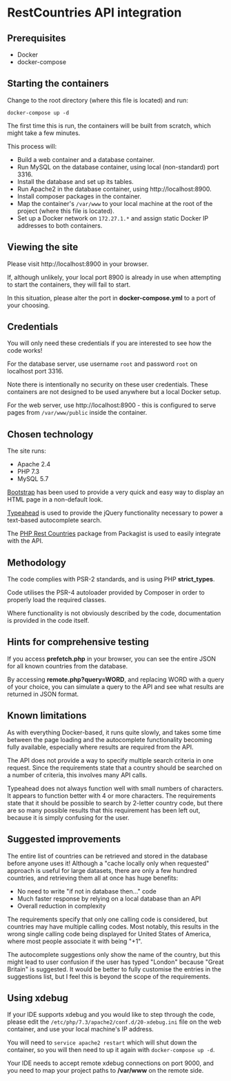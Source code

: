 # RestCountries API integration

## Prerequisites

* Docker
* docker-compose

## Starting the containers

Change to the root directory (where this file is located) and run:

```
docker-compose up -d
```

The first time this is run, the containers will be built from scratch, which might take a few minutes.

This process will:

* Build a web container and a database container.
* Run MySQL on the database container, using local (non-standard) port 3316.
* Install the database and set up its tables.
* Run Apache2 in the database container, using http://localhost:8900.
* Install composer packages in the container.
* Map the container's ```/var/www``` to your local machine at the root of the project (where this file is located).
* Set up a Docker network on ```172.27.1.*``` and assign static Docker IP addresses to both containers.

## Viewing the site

Please visit http://localhost:8900 in your browser.

If, although unlikely, your local port 8900 is already in use when attempting to start the containers, they will fail to
start.

In this situation, please alter the port in **docker-compose.yml** to a port of your choosing.

## Credentials

You will only need these credentials if you are interested to see how the code works!

For the database server, use username ```root``` and password ```root``` on localhost port 3316.

Note there is intentionally no security on these user credentials. These containers are not designed to be used anywhere
but a local Docker setup.

For the web server, use http://localhost:8900 - this is configured to serve pages from ```/var/www/public``` inside the
container.

## Chosen technology

The site runs:

* Apache 2.4
* PHP 7.3
* MySQL 5.7

[Bootstrap](https://getbootstrap.com/) has been used to provide a very quick and easy way to display an HTML page in a
non-default look.

[Typeahead](https://twitter.github.io/typeahead.js/) is used to provide the jQuery functionality necessary to power a
text-based autocomplete search.

The [PHP Rest Countries](https://packagist.org/packages/namnv609/php-rest-countries) package from Packagist is used to
easily integrate with the API.

## Methodology

The code complies with PSR-2 standards, and is using PHP **strict_types**.

Code utilises the PSR-4 autoloader provided by Composer in order to properly load the required classes.

Where functionality is not obviously described by the code, documentation is provided in the code itself.

## Hints for comprehensive testing

If you access **prefetch.php** in your browser, you can see the entire JSON for all known countries from the database.

By accessing **remote.php?query=WORD**, and replacing WORD with a query of your choice, you can simulate a query to the
API and see what results are returned in JSON format.

## Known limitations

As with everything Docker-based, it runs quite slowly, and takes some time between the page loading and the autocomplete
functionality becoming fully available, especially where results are required from the API.

The API does not provide a way to specify multiple search criteria in one request. Since the requirements state that a
country should be searched on a number of criteria, this involves many API calls.

Typeahead does not always function well with small numbers of characters. It appears to function better with 4 or more
characters. The requirements state that it should be possible to search by 2-letter country code, but there are so many
possible results that this requirement has been left out, because it is simply confusing for the user.

## Suggested improvements

The entire list of countries can be retrieved and stored in the database before anyone uses it! Although a "cache
locally only when requested" approach is useful for large datasets, there are only a few hundred countries, and
retrieving them all at once has huge benefits:

* No need to write "if not in database then..." code
* Much faster response by relying on a local database than an API
* Overall reduction in complexity

The requirements specify that only one calling code is considered, but countries may have multiple calling codes. Most
notably, this results in the wrong single calling code being displayed for United States of America, where most people
associate it with being "+1".

The autocomplete suggestions only show the name of the country, but this might lead to user confusion if the user has
typed "London" because "Great Britain" is suggested. It would be better to fully customise the entries in the
suggestions list, but I feel this is beyond the scope of the requirements.

## Using xdebug

If your IDE supports xdebug and you would like to step through the code, please edit the
```/etc/php/7.3/apache2/conf.d/20-xdebug.ini``` file on the web container, and use your local machine's IP address.

You will need to ```service apache2 restart``` which will shut down the container, so you will then need to up it again
with ```docker-compose up -d```.

Your IDE needs to accept remote xdebug connections on port 9000, and you need to map your project paths to **/var/www**
on the remote side.
